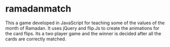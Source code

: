 # ramadanmatch
This a game developed in JavaScript for teaching some of the values of the month of Ramadan.  It uses jQuery and flip.Js to create the animations for the card flips.  Its a two player game and the winner is decided after all the cards are correctly matched.
